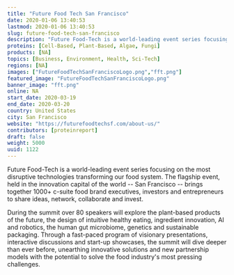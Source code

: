 ```yaml
---
title: "Future Food Tech San Francisco"
date: 2020-01-06 13:40:53
lastmod: 2020-01-06 13:40:53
slug: future-food-tech-san-francisco
description: "Future Food-Tech is a world-leading event series focusing on the most disruptive technologies transforming our food system. The flagship event, held in the innovation capital of the world – San Francisco – brings together 1000+ c-suite food brand executives, investors and entrepreneurs to share ideas, network, collaborate and invest."
proteins: [Cell-Based, Plant-Based, Algae, Fungi]
products: [NA]
topics: [Business, Environment, Health, Sci-Tech]
regions: [NA]
images: ["FutureFoodTechSanFranciscoLogo.png","fft.png"]
featured_image: "FutureFoodTechSanFranciscoLogo.png"
banner_image: "fft.png"
online: NA
start_date: 2020-03-19
end_date: 2020-03-20
country: United States
city: San Francisco
website: "https://futurefoodtechsf.com/about-us/"
contributors: [proteinreport]
draft: false
weight: 5000
uuid: 1122
---
```

Future Food-Tech is a world-leading event series focusing on the most
disruptive technologies transforming our food system. The flagship
event, held in the innovation capital of the world -- San Francisco --
brings together 1000+ c-suite food brand executives, investors and
entrepreneurs to share ideas, network, collaborate and invest.

During the summit over 80 speakers will explore the plant-based products
of the future, the design of intuitive healthy eating, ingredient
innovation, AI and robotics, the human gut microbiome, genetics and
sustainable packaging. Through a fast-paced program of visionary
presentations, interactive discussions and start-up showcases, the
summit will dive deeper than ever before, unearthing innovative
solutions and new partnership models with the potential to solve the
food industry's most pressing challenges.
